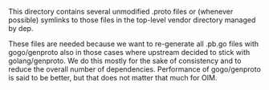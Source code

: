 This directory contains several unmodified .proto files or (whenever
possible) symlinks to those files in the top-level vendor directory
managed by dep.

These files are needed because we want to re-generate all .pb.go files
with gogo/genproto also in those cases where upstream decided to stick
with golang/genproto. We do this mostly for the sake of consistency
and to reduce the overall number of dependencies. Performance of
gogo/genproto is said to be better, but that does not matter that much
for OIM.
